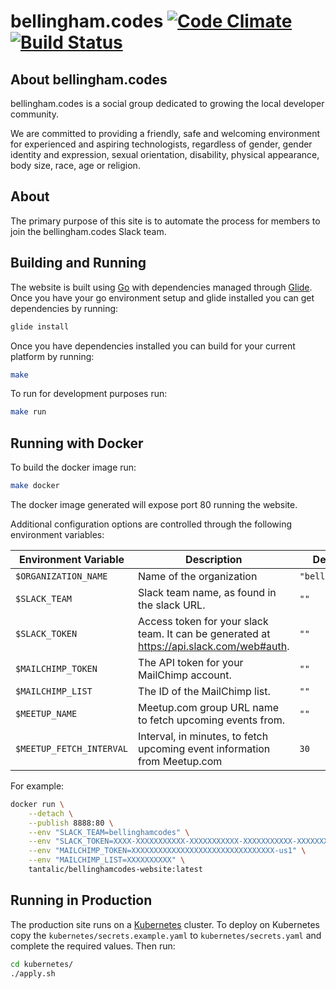 # bellingham.codes [![Code Climate](https://codeclimate.com/github/bellinghamcodes/website/badges/gpa.svg)](https://codeclimate.com/github/bellinghamcodes/website) [![Build Status](https://travis-ci.org/bellinghamcodes/website.svg?branch=master)](https://travis-ci.org/bellinghamcodes/website)

## About bellingham.codes
bellingham.codes is a social group dedicated to growing the local developer community.

We are committed to providing a friendly, safe and welcoming environment for experienced and aspiring technologists, regardless of gender, gender identity and expression, sexual orientation, disability, physical appearance, body size, race, age or religion.

## About 
The primary purpose of this site is to automate the process for members to join the bellingham.codes Slack team.

## Building and Running
The website is built using [Go][go] with dependencies managed through [Glide][glide]. Once you have your go environment setup and glide installed you can get dependencies by running:
```sh
glide install
```

Once you have dependencies installed you can build for your current platform by running:
```sh
make
```

To run for development purposes run:
```sh
make run
```

## Running with Docker
To build the docker image run:
```sh
make docker
```

The docker image generated will expose port 80 running the website. 

Additional configuration options are controlled through the following environment variables:

|   Environment Variable   |                                       Description                                        |    Default Value     |
|--------------------------|------------------------------------------------------------------------------------------|----------------------|
| `$ORGANIZATION_NAME`     | Name of the organization                                                                 | `"bellingham.codes"` |
| `$SLACK_TEAM`            | Slack team name, as found in the slack URL.                                              | `""`                 |
| `$SLACK_TOKEN`           | Access token for your slack team. It can be generated at https://api.slack.com/web#auth. | `""`                 |
| `$MAILCHIMP_TOKEN`       | The API token for your MailChimp account.                                                | `""`                 |
| `$MAILCHIMP_LIST`        | The ID of the MailChimp list.                                                            | `""`                 |
| `$MEETUP_NAME`           | Meetup.com group URL name to fetch upcoming events from.                                 | `""`                 |
| `$MEETUP_FETCH_INTERVAL` | Interval, in minutes, to fetch upcoming event information from Meetup.com                | `30`                 |

For example:
```sh
docker run \
    --detach \
    --publish 8888:80 \
    --env "SLACK_TEAM=bellinghamcodes" \
    --env "SLACK_TOKEN=XXXX-XXXXXXXXXXX-XXXXXXXXXXX-XXXXXXXXXXX-XXXXXXXXXX" \
    --env "MAILCHIMP_TOKEN=XXXXXXXXXXXXXXXXXXXXXXXXXXXXXXXX-us1" \
    --env "MAILCHIMP_LIST=XXXXXXXXXX" \
    tantalic/bellinghamcodes-website:latest
```

## Running in Production
The production site runs on a [Kubernetes][k8s] cluster. To deploy on Kubernetes copy the `kubernetes/secrets.example.yaml` to `kubernetes/secrets.yaml` and complete the required values. Then run:

```sh
cd kubernetes/
./apply.sh
```

[go]: http://www.golang.org
[glide]: https://glide.sh
[k8s]: http://kubernetes.io